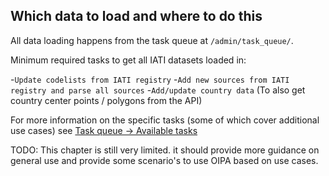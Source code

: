 ## Which data to load and where to do this

All data loading happens from the task queue at `/admin/task_queue/`. 

Minimum required tasks to get all IATI datasets loaded in:

-`Update codelists from IATI registry`
-`Add new sources from IATI registry and parse all sources`
-`Add/update country data` (To also get country center points / polygons from the API)


For more information on the specific tasks (some of which cover additional use cases) see [Task queue -> Available tasks](http://docs.oipa.nl/en/latest/admin_interface/#available-tasks)



TODO: This chapter is still very limited. it should provide more guidance on general use and provide some scenario's to use OIPA based on use cases. 
